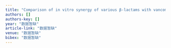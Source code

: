 ```yaml
---
title: "Comparison of in vitro synergy of various β-lactams with vancomycin against methicillin-resistant Staphylococcus aureus"
authors: []
authors-key: []
year: "数据暂缺"
article-link: "数据暂缺"
venue: "数据暂缺"
bibex: "数据暂缺"
---
```

